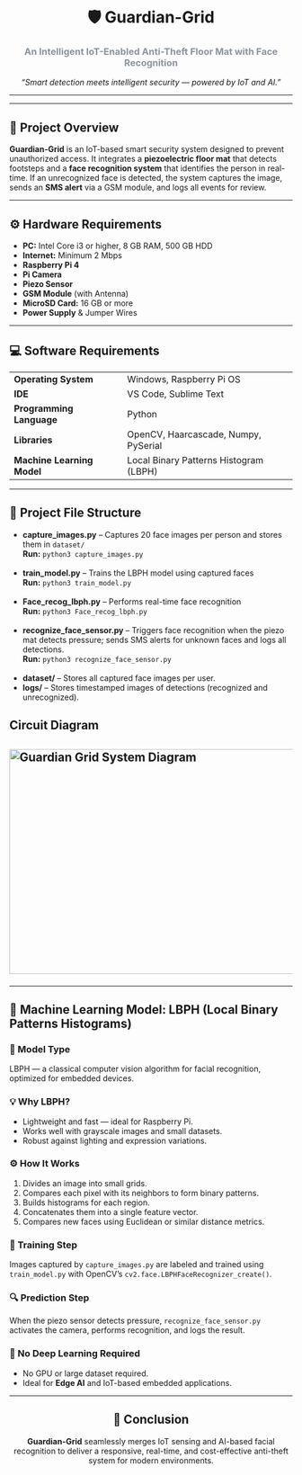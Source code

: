 <h1 align="center">🛡️ Guardian-Grid</h1>
<h3 align="center" style="color:#8b949e;">An Intelligent IoT-Enabled Anti-Theft Floor Mat with Face Recognition</h3>

<p align="center">
  <i>“Smart detection meets intelligent security — powered by IoT and AI.”</i>
</p>

---

<!-- 👇 Hidden style block (GitHub preview will skip showing it, but CSS still applies) -->

<!--
<style>
  body { font-family: 'Poppins', sans-serif; background-color: #0d1117; color: #e6edf3; line-height: 1.7; }
  h1, h2, h3 { color: #58a6ff; font-weight: 600; }
  h1 { font-size: 2.4em; margin-top: 30px; }
  h3 { color: #8b949e; font-weight: 400; }
  ul li, ol li { margin-bottom: 8px; }
  table { border-collapse: collapse; width: 85%; margin: 20px auto; background-color: #161b22; color: #e6edf3; border-radius: 10px; overflow: hidden; }
  td { border: 1px solid #30363d; padding: 10px 12px; }
  code { background-color: transparent; color: #58a6ff; font-style: italic; }
  p, li { font-size: 1.05em; }
</style>
-->

---

<h2>🎯 Project Overview</h2>
<p>
<b>Guardian-Grid</b> is an IoT-based smart security system designed to prevent unauthorized access. 
It integrates a <b>piezoelectric floor mat</b> that detects footsteps and a <b>face recognition system</b> that identifies the person in real-time. 
If an unrecognized face is detected, the system captures the image, sends an <b>SMS alert</b> via a GSM module, and logs all events for review.
</p>

---

<h2>⚙️ Hardware Requirements</h2>
<ul>
  <li><b>PC:</b> Intel Core i3 or higher, 8 GB RAM, 500 GB HDD</li>
  <li><b>Internet:</b> Minimum 2 Mbps</li>
  <li><b>Raspberry Pi 4</b></li>
  <li><b>Pi Camera</b></li>
  <li><b>Piezo Sensor</b></li>
  <li><b>GSM Module</b> (with Antenna)</li>
  <li><b>MicroSD Card:</b> 16 GB or more</li>
  <li><b>Power Supply</b> & Jumper Wires</li>
</ul>

---

<h2>💻 Software Requirements</h2>
<table>
  <tr><td><b>Operating System</b></td><td>Windows, Raspberry Pi OS</td></tr>
  <tr><td><b>IDE</b></td><td>VS Code, Sublime Text</td></tr>
  <tr><td><b>Programming Language</b></td><td>Python</td></tr>
  <tr><td><b>Libraries</b></td><td>OpenCV, Haarcascade, Numpy, PySerial</td></tr>
  <tr><td><b>Machine Learning Model</b></td><td>Local Binary Patterns Histogram (LBPH)</td></tr>
</table>

---

<h2>📂 Project File Structure</h2>
<ul>
  <li><b>capture_images.py</b> – Captures 20 face images per person and stores them in <code>dataset/</code><br>
      <b>Run:</b> <code>python3 capture_images.py</code></li><br>

  <li><b>train_model.py</b> – Trains the LBPH model using captured faces<br>
      <b>Run:</b> <code>python3 train_model.py</code></li><br>

  <li><b>Face_recog_lbph.py</b> – Performs real-time face recognition<br>
      <b>Run:</b> <code>python3 Face_recog_lbph.py</code></li><br>

  <li><b>recognize_face_sensor.py</b> – Triggers face recognition when the piezo mat detects pressure; 
      sends SMS alerts for unknown faces and logs all detections.<br>
      <b>Run:</b> <code>python3 recognize_face_sensor.py</code></li><br>

  <li><b>dataset/</b> – Stores all captured face images per user.</li>
  <li><b>logs/</b> – Stores timestamped images of detections (recognized and unrecognized).</li>
</ul>

<p align="center">
  <h2> Circuit Diagram <h2>
  <img src="https://github.com/user-attachments/assets/4207c2bc-b0c6-43ee-8599-85fbbbcc7428" width="660" height="400" alt="Guardian Grid System Diagram">
</p>

---

<h2>🤖 Machine Learning Model: LBPH (Local Binary Patterns Histograms)</h2>

<h3>📘 Model Type</h3>
<p>LBPH — a classical computer vision algorithm for facial recognition, optimized for embedded devices.</p>

<h3>💡 Why LBPH?</h3>
<ul>
  <li>Lightweight and fast — ideal for Raspberry Pi.</li>
  <li>Works well with grayscale images and small datasets.</li>
  <li>Robust against lighting and expression variations.</li>
</ul>

<h3>⚙️ How It Works</h3>
<ol>
  <li>Divides an image into small grids.</li>
  <li>Compares each pixel with its neighbors to form binary patterns.</li>
  <li>Builds histograms for each region.</li>
  <li>Concatenates them into a single feature vector.</li>
  <li>Compares new faces using Euclidean or similar distance metrics.</li>
</ol>

<h3>🧠 Training Step</h3>
<p>
Images captured by <code>capture_images.py</code> are labeled and trained using <code>train_model.py</code> with OpenCV’s <code>cv2.face.LBPHFaceRecognizer_create()</code>.
</p>

<h3>🔍 Prediction Step</h3>
<p>
When the piezo sensor detects pressure, <code>recognize_face_sensor.py</code> activates the camera, performs recognition, and logs the result.
</p>

<h3>🚫 No Deep Learning Required</h3>
<ul>
  <li>No GPU or large dataset required.</li>
  <li>Ideal for <b>Edge AI</b> and IoT-based embedded applications.</li>
</ul>

---

<h2 align="center">🧩 Conclusion</h2>
<p align="center">
<b>Guardian-Grid</b> seamlessly merges IoT sensing and AI-based facial recognition to deliver a responsive, real-time, and cost-effective anti-theft system for modern environments.
</p>
